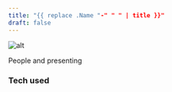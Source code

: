```yaml
---
title: "{{ replace .Name "-" " " | title }}"
draft: false
---
```


![alt](//via.placeholder.com/640x150)

People and presenting

### Tech used

